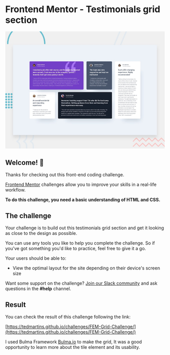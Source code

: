 # Frontend Mentor - Testimonials grid section

![Design preview for the Testimonials grid section coding challenge](./design/desktop-preview.jpg)

## Welcome! 👋

Thanks for checking out this front-end coding challenge.

[Frontend Mentor](https://www.frontendmentor.io) challenges allow you to improve your skills in a real-life workflow.

**To do this challenge, you need a basic understanding of HTML and CSS.**

## The challenge

Your challenge is to build out this testimonials grid section and get it looking as close to the design as possible.

You can use any tools you like to help you complete the challenge. So if you've got something you'd like to practice, feel free to give it a go.

Your users should be able to:

- View the optimal layout for the site depending on their device's screen size

Want some support on the challenge? [Join our Slack community](https://www.frontendmentor.io/slack) and ask questions in the **#help** channel.

## Result

You can check the result of this challenge following the link:

[https://tedmartins.github.io/challenges/FEM-Grid-Challenge/](https://tedmartins.github.io/challenges/FEM-Grid-Challenge/)

I used Bulma Framework [Bulma.io](https://bulma.io) to make the grid, It was a good opportunity to learn more about the tile element and its usability.


